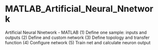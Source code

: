 # MATLAB_Artificial_Neural_Nnetwork

Artificial Neural Nnetwork - MATLAB 
(1) Define one sample: inputs and outputs
(2) Define and custom network
(3) Define topology and transfer function
(4) Configure network
(5) Train net and calculate neuron output
